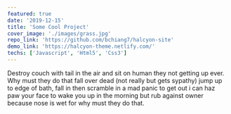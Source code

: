 ```yaml
---
featured: true
date: '2019-12-15'
title: 'Some Cool Project'
cover_image: './images/grass.jpg'
repo_link: 'https://github.com/bchiang7/halcyon-site'
demo_link: 'https://halcyon-theme.netlify.com/'
techs: ['Javascript', 'Html5', 'Css3']
---
```


Destroy couch with tail in the air and sit on human they not getting up ever. Why must they do that fall over dead (not really but gets sypathy) jump up to edge of bath, fall in then scramble in a mad panic to get out i can haz paw your face to wake you up in the morning but rub against owner because nose is wet for why must they do that.
